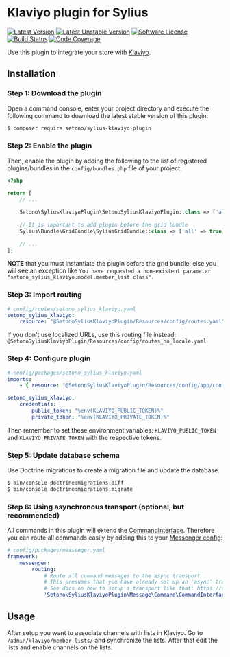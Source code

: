 # Klaviyo plugin for Sylius

[![Latest Version][ico-version]][link-packagist]
[![Latest Unstable Version][ico-unstable-version]][link-packagist]
[![Software License][ico-license]](LICENSE)
[![Build Status][ico-github-actions]][link-github-actions]
[![Code Coverage][ico-code-coverage]][link-code-coverage]

Use this plugin to integrate your store with [Klaviyo](https://www.klaviyo.com).

## Installation

### Step 1: Download the plugin

Open a command console, enter your project directory and execute the following command to download the latest stable version of this plugin:

```bash
$ composer require setono/sylius-klaviyo-plugin
```

### Step 2: Enable the plugin

Then, enable the plugin by adding the following to the list of registered plugins/bundles
in the `config/bundles.php` file of your project:

```php
<?php

return [
    // ...
    
    Setono\SyliusKlaviyoPlugin\SetonoSyliusKlaviyoPlugin::class => ['all' => true],
    
    // It is important to add plugin before the grid bundle
    Sylius\Bundle\GridBundle\SyliusGridBundle::class => ['all' => true],
        
    // ...
];
```

**NOTE** that you must instantiate the plugin before the grid bundle, else you will see an exception like
`You have requested a non-existent parameter "setono_sylius_klaviyo.model.member_list.class".`

### Step 3: Import routing

```yaml
# config/routes/setono_sylius_klaviyo.yaml
setono_sylius_klaviyo:
    resource: "@SetonoSyliusKlaviyoPlugin/Resources/config/routes.yaml"
```

If you don't use localized URLs, use this routing file instead: `@SetonoSyliusKlaviyoPlugin/Resources/config/routes_no_locale.yaml`

### Step 4: Configure plugin

```yaml
# config/packages/setono_sylius_klaviyo.yaml
imports:
    - { resource: "@SetonoSyliusKlaviyoPlugin/Resources/config/app/config.yaml" }

setono_sylius_klaviyo:
    credentials:
        public_token: "%env(KLAVIYO_PUBLIC_TOKEN)%"
        private_token: "%env(KLAVIYO_PRIVATE_TOKEN)%"
```

Then remember to set these environment variables: `KLAVIYO_PUBLIC_TOKEN` and `KLAVIYO_PRIVATE_TOKEN` with the respective tokens.

### Step 5: Update database schema

Use Doctrine migrations to create a migration file and update the database.

```bash
$ bin/console doctrine:migrations:diff
$ bin/console doctrine:migrations:migrate
```

### Step 6: Using asynchronous transport (optional, but recommended)

All commands in this plugin will extend the [CommandInterface](src/Message/Command/CommandInterface.php).
Therefore you can route all commands easily by adding this to your [Messenger config](https://symfony.com/doc/current/messenger.html#routing-messages-to-a-transport):

```yaml
# config/packages/messenger.yaml
framework:
    messenger:
        routing:
            # Route all command messages to the async transport
            # This presumes that you have already set up an 'async' transport
            # See docs on how to setup a transport like that: https://symfony.com/doc/current/messenger.html#transports-async-queued-messages
            'Setono\SyliusKlaviyoPlugin\Message\Command\CommandInterface': async
```

## Usage
After setup you want to associate channels with lists in Klaviyo. Go to `/admin/klaviyo/member-lists/`
and synchronize the lists. After that edit the lists and enable channels on the lists.

[ico-version]: https://poser.pugx.org/setono/sylius-klaviyo-plugin/v/stable
[ico-unstable-version]: https://poser.pugx.org/setono/sylius-klaviyo-plugin/v/unstable
[ico-license]: https://poser.pugx.org/setono/sylius-klaviyo-plugin/license
[ico-github-actions]: https://github.com/Setono/SyliusKlaviyoPlugin/workflows/build/badge.svg
[ico-code-coverage]: https://codecov.io/gh/Setono/SyliusKlaviyoPlugin/branch/master/graph/badge.svg

[link-packagist]: https://packagist.org/packages/setono/sylius-klaviyo-plugin
[link-github-actions]: https://github.com/Setono/SyliusKlaviyoPlugin/actions
[link-code-coverage]: https://codecov.io/gh/Setono/SyliusKlaviyoPlugin
